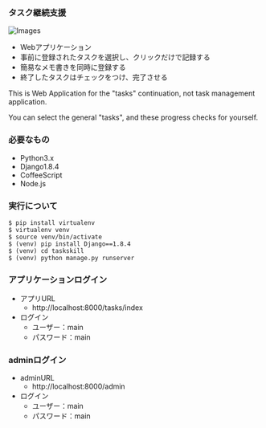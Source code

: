 ### タスク継続支援

![Images](http://cdn-ak.f.st-hatena.com/images/fotolife/r/rinne_grid2_1/20150914/20150914070629.png)

* Webアプリケーション
* 事前に登録されたタスクを選択し、クリックだけで記録する
* 簡易なメモ書きを同時に登録する
* 終了したタスクはチェックをつけ、完了させる


This is Web Application for the "tasks" continuation,
not task management application.

You can select the general "tasks",
and these progress checks for yourself.

### 必要なもの

* Python3.x
* Django1.8.4
* CoffeeScript
* Node.js

### 実行について
```shell
$ pip install virtualenv
$ virtualenv venv
$ source venv/bin/activate
$ (venv) pip install Django==1.8.4
$ (venv) cd taskskill
$ (venv) python manage.py runserver
```

### アプリケーションログイン

* アプリURL
  * http://localhost:8000/tasks/index
* ログイン
  * ユーザー：main
  * パスワード：main

### adminログイン

* adminURL
  * http://localhost:8000/admin
* ログイン
  * ユーザー：main
  * パスワード：main
